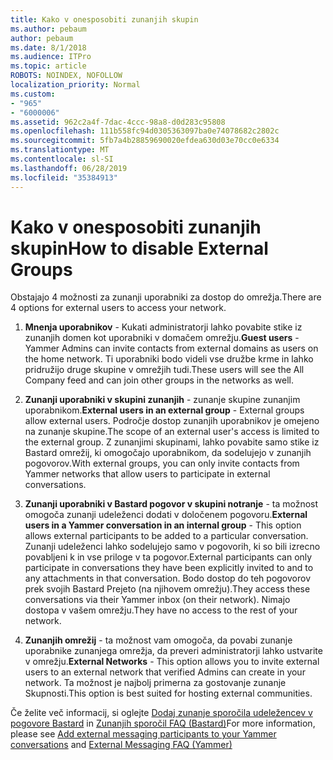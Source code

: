 ```yaml
---
title: Kako v onesposobiti zunanjih skupin
ms.author: pebaum
author: pebaum
ms.date: 8/1/2018
ms.audience: ITPro
ms.topic: article
ROBOTS: NOINDEX, NOFOLLOW
localization_priority: Normal
ms.custom:
- "965"
- "6000006"
ms.assetid: 962c2a4f-7dac-4ccc-98a8-d0d283c95808
ms.openlocfilehash: 111b558fc94d0305363097ba0e74078682c2802c
ms.sourcegitcommit: 5fb7a4b28859690020efdea630d03e70cc0e6334
ms.translationtype: MT
ms.contentlocale: sl-SI
ms.lasthandoff: 06/28/2019
ms.locfileid: "35384913"
---
```

# <a name="how-to-disable-external-groups"></a><span data-ttu-id="037dc-102">Kako v onesposobiti zunanjih skupin</span><span class="sxs-lookup"><span data-stu-id="037dc-102">How to disable External Groups</span></span>

<span data-ttu-id="037dc-103">Obstajajo 4 možnosti za zunanji uporabniki za dostop do omrežja.</span><span class="sxs-lookup"><span data-stu-id="037dc-103">There are 4 options for external users to access your network.</span></span>
  
1. <span data-ttu-id="037dc-104">**Mnenja uporabnikov** - Kukati administratorji lahko povabite stike iz zunanjih domen kot uporabniki v domačem omrežju.</span><span class="sxs-lookup"><span data-stu-id="037dc-104">**Guest users** - Yammer Admins can invite contacts from external domains as users on the home network.</span></span> <span data-ttu-id="037dc-105">Ti uporabniki bodo videli vse družbe krme in lahko pridružijo druge skupine v omrežjih tudi.</span><span class="sxs-lookup"><span data-stu-id="037dc-105">These users will see the All Company feed and can join other groups in the networks as well.</span></span>

2. <span data-ttu-id="037dc-106">**Zunanji uporabniki v skupini zunanjih** - zunanje skupine zunanjim uporabnikom.</span><span class="sxs-lookup"><span data-stu-id="037dc-106">**External users in an external group** - External groups allow external users.</span></span> <span data-ttu-id="037dc-107">Področje dostop zunanjih uporabnikov je omejeno na zunanje skupine.</span><span class="sxs-lookup"><span data-stu-id="037dc-107">The scope of an external user's access is limited to the external group.</span></span> <span data-ttu-id="037dc-108">Z zunanjimi skupinami, lahko povabite samo stike iz Bastard omrežij, ki omogočajo uporabnikom, da sodelujejo v zunanjih pogovorov.</span><span class="sxs-lookup"><span data-stu-id="037dc-108">With external groups, you can only invite contacts from Yammer networks that allow users to participate in external conversations.</span></span>

3. <span data-ttu-id="037dc-109">**Zunanji uporabniki v Bastard pogovor v skupini notranje** - ta možnost omogoča zunanji udeleženci dodati v določenem pogovoru.</span><span class="sxs-lookup"><span data-stu-id="037dc-109">**External users in a Yammer conversation in an internal group** - This option allows external participants to be added to a particular conversation.</span></span> <span data-ttu-id="037dc-110">Zunanji udeleženci lahko sodelujejo samo v pogovorih, ki so bili izrecno povabljeni k in vse priloge v ta pogovor.</span><span class="sxs-lookup"><span data-stu-id="037dc-110">External participants can only participate in conversations they have been explicitly invited to and to any attachments in that conversation.</span></span> <span data-ttu-id="037dc-111">Bodo dostop do teh pogovorov prek svojih Bastard Prejeto (na njihovem omrežju).</span><span class="sxs-lookup"><span data-stu-id="037dc-111">They access these conversations via their Yammer inbox (on their network).</span></span> <span data-ttu-id="037dc-112">Nimajo dostopa v vašem omrežju.</span><span class="sxs-lookup"><span data-stu-id="037dc-112">They have no access to the rest of your network.</span></span>

4. <span data-ttu-id="037dc-113">**Zunanjih omrežij** - ta možnost vam omogoča, da povabi zunanje uporabnike zunanjega omrežja, da preveri administratorji lahko ustvarite v omrežju.</span><span class="sxs-lookup"><span data-stu-id="037dc-113">**External Networks** - This option allows you to invite external users to an external network that verified Admins can create in your network.</span></span> <span data-ttu-id="037dc-114">Ta možnost je najbolj primerna za gostovanje zunanje Skupnosti.</span><span class="sxs-lookup"><span data-stu-id="037dc-114">This option is best suited for hosting external communities.</span></span>

<span data-ttu-id="037dc-115">Če želite več informacij, si oglejte [Dodaj zunanje sporočila udeležencev v pogovore Bastard](https://support.office.com/article/add-external-messaging-participants-to-your-yammer-conversations-423653bb-86b2-4eac-9d7e-dca121f7c16c?ui=en-US&amp;rs=en-US&amp;ad=US) in [Zunanjih sporočil FAQ (Bastard)](https://support.office.com/article/External-messaging-FAQ-Yammer-35b59d6c-bb1c-4541-bf19-9f67d2f2b199)</span><span class="sxs-lookup"><span data-stu-id="037dc-115">For more information, please see [Add external messaging participants to your Yammer conversations](https://support.office.com/article/add-external-messaging-participants-to-your-yammer-conversations-423653bb-86b2-4eac-9d7e-dca121f7c16c?ui=en-US&amp;rs=en-US&amp;ad=US) and [External Messaging FAQ (Yammer)](https://support.office.com/article/External-messaging-FAQ-Yammer-35b59d6c-bb1c-4541-bf19-9f67d2f2b199)</span></span>
  